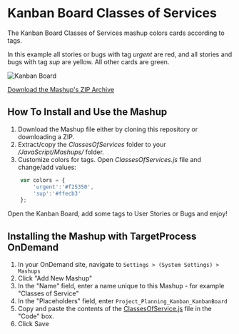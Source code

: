 Kanban Board Classes of Services
================================

The Kanban Board Classes of Services mashup colors cards according to tags.

In this example all stories or bugs with tag _urgent_ are red, and all stories and bugs with tag _sup_ are yellow. All other cards are green.

![Kanban Board](http://farm7.static.flickr.com/6170/6169543690_4193c89765_b.jpg)


[Download the Mashup's ZIP Archive](https://github.com/downloads/TargetProcess/MashupsLibrary/ClassesOfServices.zip)


How To Install and Use the Mashup
---------------------------------

1. Download the Mashup file either by cloning this repository or downloading a ZIP.
2. Extract/copy the _ClassesOfServices_ folder to your _<TargetProcess Install Path>/JavaScript/Mashups/_ folder.
3. Customize colors for tags. Open _ClassesOfServices.js_ file and change/add values:

``` javascript
    var colors = {
        'urgent':'#f25350',
        'sup':'#ffecb3'
    };
```

Open the Kanban Board, add some tags to User Stories or Bugs and enjoy!


Installing the Mashup with TargetProcess OnDemand
-------------------------------------------------

1. In your OnDemand site, navigate to ```Settings > (System Settings) > Mashups```
2. Click "Add New Mashup"
3. In the "Name" field, enter a name unique to this Mashup - for example "Classes of Service"
4. In the "Placeholders" field, enter ```Project_Planning_Kanban_KanbanBoard```
5. Copy and paste the contents of the [ClassesOfService.js](https://raw.github.com/TargetProcess/MashupsLibrary/master/ClassesOfServices/ClassesOfServices.js) file in the "Code" box.
6. Click Save
